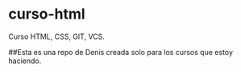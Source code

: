 # curso-html
Curso HTML, CSS, GIT, VCS. 

##Esta es una repo de Denis creada solo para los cursos que estoy haciendo.

